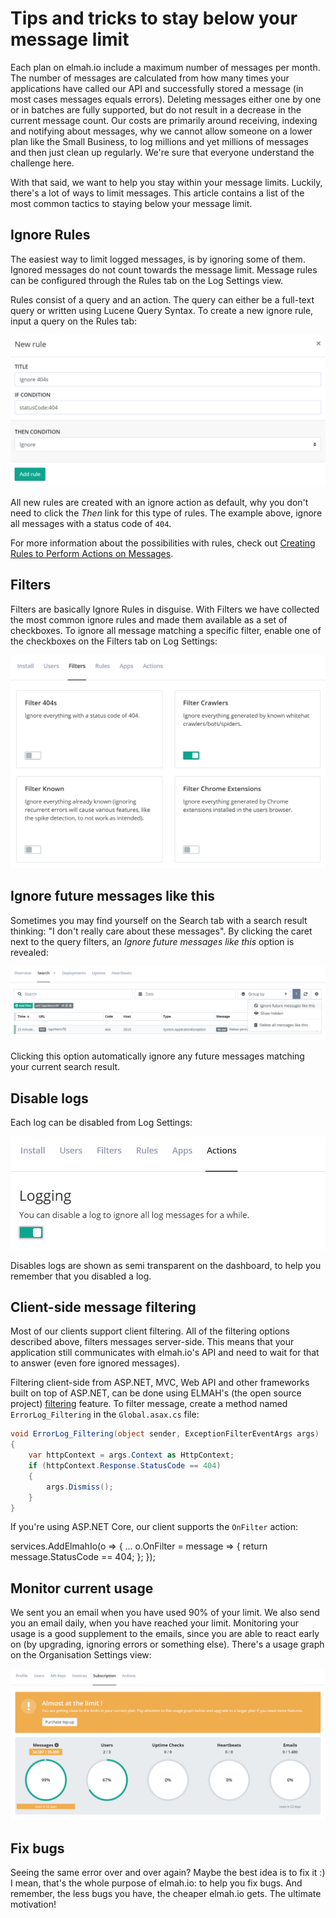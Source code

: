 # Tips and tricks to stay below your message limit

Each plan on elmah.io include a maximum number of messages per month. The number of messages are calculated from how many times your applications have called our API and successfully stored a message (in most cases messages equals errors). Deleting messages either one by one or in batches are fully supported, but do not result in a decrease in the current message count. Our costs are primarily around receiving, indexing and notifying about messages, why we cannot allow someone on a lower plan like the Small Business, to log millions and yet millions of messages and then just clean up regularly. We're sure that everyone understand the challenge here.

With that said, we want to help you stay within your message limits. Luckily, there's a lot of ways to limit messages. This article contains a list of the most common tactics to staying below your message limit.

## Ignore Rules

The easiest way to limit logged messages, is by ignoring some of them. Ignored messages do not count towards the message limit. Message rules can be configured through the Rules tab on the Log Settings view.

Rules consist of a query and an action. The query can either be a full-text query or written using Lucene Query Syntax. To create a new ignore rule, input a query on the Rules tab:

![Create Ignore Rule](/images/create_ignore_rule.png)

All new rules are created with an ignore action as default, why you don't need to click the *Then* link for this type of rules. The example above, ignore all messages with a status code of `404`.

For more information about the possibilities with rules, check out [Creating Rules to Perform Actions on Messages](https://docs.elmah.io/creating-rules-to-perform-actions-on-messages/).

## Filters

Filters are basically Ignore Rules in disguise. With Filters we have collected the most common ignore rules and made them available as a set of checkboxes. To ignore all message matching a specific filter, enable one of the checkboxes on the Filters tab on Log Settings:

![Filters](/images/filters.png)

## Ignore future messages like this

Sometimes you may find yourself on the Search tab with a search result thinking: "I don't really care about these messages". By clicking the caret next to the query filters, an *Ignore future messages like this* option is revealed:

![Ignore Like This](/images/ignore_like_this.png)

Clicking this option automatically ignore any future messages matching your current search result.

## Disable logs

Each log can be disabled from Log Settings:

![Enabled/Disable Log](/images/enabled_disable_log.png)

Disables logs are shown as semi transparent on the dashboard, to help you remember that you disabled a log.

## Client-side message filtering

Most of our clients support client filtering. All of the filtering options described above, filters messages server-side. This means that your application still communicates with elmah.io's API and need to wait for that to answer (even fore ignored messages).

Filtering client-side from ASP.NET, MVC, Web API and other frameworks built on top of ASP.NET, can be done using ELMAH's (the open source project) [filtering](https://code.google.com/p/elmah/wiki/ErrorFiltering) feature. To filter message, create a method named `ErrorLog_Filtering` in the `Global.asax.cs` file:

```csharp
void ErrorLog_Filtering(object sender, ExceptionFilterEventArgs args)
{
    var httpContext = args.Context as HttpContext;
    if (httpContext.Response.StatusCode == 404)
    {
        args.Dismiss();
    }
}
```

If you're using ASP.NET Core, our client supports the `OnFilter` action:

services.AddElmahIo(o =>
{
    ...
    o.OnFilter = message =>
    {
        return message.StatusCode == 404;
    };
});

## Monitor current usage

We sent you an email when you have used 90% of your limit. We also send you an email daily, when you have reached your limit. Monitoring your usage is a good supplement to the emails, since you are able to react early on (by upgrading, ignoring errors or something else). There's a usage graph on the Organisation Settings view:

![Usage Graph](/images/usage_graph.png)

## Fix bugs

Seeing the same error over and over again? Maybe the best idea is to fix it :) I mean, that's the whole purpose of elmah.io: to help you fix bugs. And remember, the less bugs you have, the cheaper elmah.io gets. The ultimate motivation!